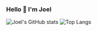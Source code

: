 ### Hello 👋 I'm Joel

<!--
- 🌱 I’m currently learning
- ✉️ How to reach me: LinkedIn
-->

![Joel's GitHub stats](https://github-readme-stats.vercel.app/api?username=joeljtomy)
![Top Langs](https://github-readme-stats.vercel.app/api/top-langs/?username=joeljtomy&layout=compact)

<!--
- 🔭 I’m currently working on ...
- 👯 I’m looking to collaborate on ...
- 🤔 I’m looking for help with ...
- 💬 Ask me about ...
- 😄 Pronouns: ...
- ⚡ Fun fact: ...
-->

